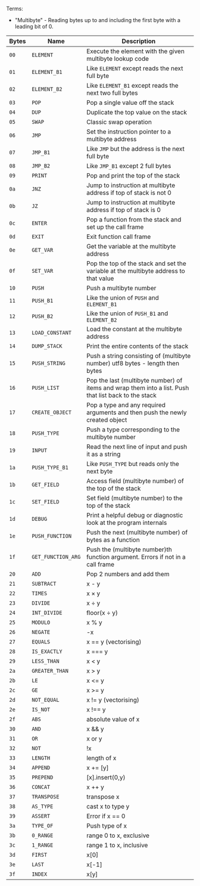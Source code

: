 Terms:

- "Multibyte" - Reading bytes up to and including the first byte with a leading bit of 0.

| Bytes | Name | Description |
|--|--|--|
|`00`|`ELEMENT`|Execute the element with the given multibyte lookup code|
|`01`|`ELEMENT_B1`|Like `ELEMENT` except reads the next full byte |
|`02`|`ELEMENT_B2`|Like `ELEMENT_B1` except reads the next two full bytes|
|`03`|`POP`|Pop a single value off the stack|
|`04`|`DUP`|Duplicate the top value on the stack|
|`05`|`SWAP`|Classic swap operation|
|`06`|`JMP`|Set the instruction pointer to a multibyte address|
|`07`|`JMP_B1`|Like `JMP` but the address is the next full byte|
|`08`|`JMP_B2`|Like `JMP_B1` except 2 full bytes|
|`09`|`PRINT`|Pop and print the top of the stack|
|`0a`|`JNZ`|Jump to instruction at multibyte address if top of stack is not 0|
|`0b` | `JZ` | Jump to instruction at multibyte address if top of stack is 0|
|`0c` | `ENTER` | Pop a function from the stack and set up the call frame |
| `0d` | `EXIT` | Exit function call frame |
| `0e` | `GET_VAR` | Get the variable at the multibyte address |
| `0f` | `SET_VAR` | Pop the top of the stack and set the variable at the multibyte address to that value |
|`10`|`PUSH`|Push a multibyte number|
|`11`| `PUSH_B1` | Like the union of `PUSH` and `ELEMENT_B1` |
|`12`|`PUSH_B2`|Like the union of `PUSH_B1` and `ELEMENT_B2` |
|`13`|`LOAD_CONSTANT`|Load the constant at the multibyte address|
|`14`|`DUMP_STACK`|Print the entire contents of the stack|
|`15`|`PUSH_STRING`|Push a string consisting of (multibyte number) utf8 bytes - length then bytes|
|`16`|`PUSH_LIST`|Pop the last (multibyte number) of items and wrap them into a list. Push that list back to the stack|
|`17`|`CREATE_OBJECT`|Pop a type and any required arguments and then push the newly created object|
|`18`|`PUSH_TYPE`|Push a type corresponding to the multibyte number|
|`19`|`INPUT`|Read the next line of input and push it as a string|
|`1a`|`PUSH_TYPE_B1`|Like `PUSH_TYPE` but reads only the next byte|
|`1b`|`GET_FIELD`|Access field (multibyte number) of the top of the stack|
|`1c`|`SET_FIELD`|Set field (multibyte number) to the top of the stack|
|`1d`|`DEBUG`|Print a helpful debug or diagnostic look at the program internals|
|`1e`|`PUSH_FUNCTION`|Push the next (multibyte number) of bytes as a function|
|`1f`|`GET_FUNCTION_ARG`|Push the (multibyte number)th function argument. Errors if not in a call frame|
|`20`|`ADD`|Pop 2 numbers and add them|
|`21`|`SUBTRACT`|x - y|
|`22`|`TIMES`|x × y|
|`23`|`DIVIDE`|x ÷ y|
|`24`|`INT_DIVIDE`|floor(x ÷ y)|
|`25`|`MODULO`|x % y|
|`26`|`NEGATE`|-x|
|`27`|`EQUALS`|x == y (vectorising)|
|`28`|`IS_EXACTLY`|x === y|
|`29`|`LESS_THAN`|x < y|
|`2a`|`GREATER_THAN`|x > y|
|`2b`|`LE`|x <= y|
|`2c`|`GE`|x >= y|
|`2d`|`NOT_EQUAL`|x != y (vectorising)|
|`2e`|`IS_NOT`|x !== y|
|`2f`|`ABS`|absolute value of x|
|`30`|`AND`|x && y|
|`31`|`OR`|x or y|
|`32`|`NOT`|!x|
|`33`|`LENGTH`|length of x|
|`34`|`APPEND`|x += [y]|
|`35`|`PREPEND`|[x].insert(0,y)|
|`36`|`CONCAT`|x ++ y|
|`37`|`TRANSPOSE`|transpose x|
|`38`|`AS_TYPE`|cast x to type y|
|`39`|`ASSERT`|Error if x == 0|
|`3a`|`TYPE_OF`|Push type of x|
|`3b`|`0_RANGE`|range 0 to x, exclusive|
|`3c`|`1_RANGE`|range 1 to x, inclusive|
|`3d`|`FIRST`|x[0]|
|`3e`|`LAST`|x[-1]|
|`3f`|`INDEX`|x[y]|

